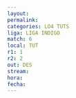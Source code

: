 ```yaml
---
layout: 
permalink: 
categories: LO4 TUTS
liga: LIGA INDIGO
match: 6
local: TUT
r1: 1
r2: 2
out: DES
stream: 
hora: 
fecha:
---
```

